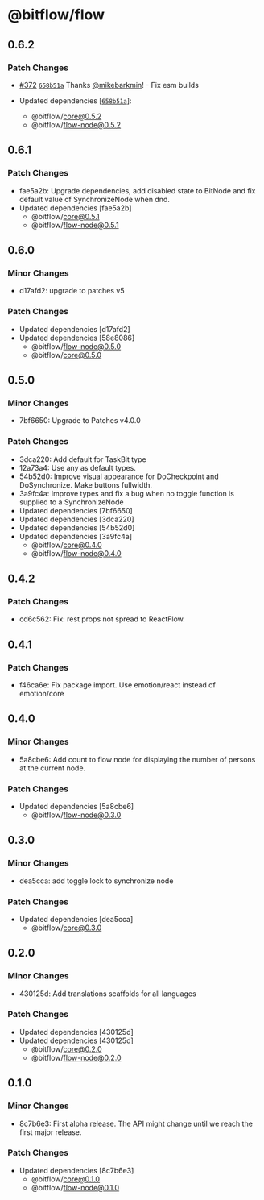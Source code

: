 # @bitflow/flow

## 0.6.2

### Patch Changes

- [#372](https://github.com/openpatch/bitflow/pull/372) [`658b51a`](https://github.com/openpatch/bitflow/commit/658b51a367ea74bdcf36c6766988512fa2324d78) Thanks [@mikebarkmin](https://github.com/mikebarkmin)! - Fix esm builds

- Updated dependencies [[`658b51a`](https://github.com/openpatch/bitflow/commit/658b51a367ea74bdcf36c6766988512fa2324d78)]:
  - @bitflow/core@0.5.2
  - @bitflow/flow-node@0.5.2

## 0.6.1

### Patch Changes

- fae5a2b: Upgrade dependencies, add disabled state to BitNode and fix default value of SynchronizeNode when dnd.
- Updated dependencies [fae5a2b]
  - @bitflow/core@0.5.1
  - @bitflow/flow-node@0.5.1

## 0.6.0

### Minor Changes

- d17afd2: upgrade to patches v5

### Patch Changes

- Updated dependencies [d17afd2]
- Updated dependencies [58e8086]
  - @bitflow/flow-node@0.5.0
  - @bitflow/core@0.5.0

## 0.5.0

### Minor Changes

- 7bf6650: Upgrade to Patches v4.0.0

### Patch Changes

- 3dca220: Add default for TaskBit type
- 12a73a4: Use any as default types.
- 54b52d0: Improve visual appearance for DoCheckpoint and DoSynchronize. Make buttons fullwidth.
- 3a9fc4a: Improve types and fix a bug when no toggle function is supplied to a SynchronizeNode
- Updated dependencies [7bf6650]
- Updated dependencies [3dca220]
- Updated dependencies [54b52d0]
- Updated dependencies [3a9fc4a]
  - @bitflow/core@0.4.0
  - @bitflow/flow-node@0.4.0

## 0.4.2

### Patch Changes

- cd6c562: Fix: rest props not spread to ReactFlow.

## 0.4.1

### Patch Changes

- f46ca6e: Fix package import. Use emotion/react instead of emotion/core

## 0.4.0

### Minor Changes

- 5a8cbe6: Add count to flow node for displaying the number of persons at the current node.

### Patch Changes

- Updated dependencies [5a8cbe6]
  - @bitflow/flow-node@0.3.0

## 0.3.0

### Minor Changes

- dea5cca: add toggle lock to synchronize node

### Patch Changes

- Updated dependencies [dea5cca]
  - @bitflow/core@0.3.0

## 0.2.0

### Minor Changes

- 430125d: Add translations scaffolds for all languages

### Patch Changes

- Updated dependencies [430125d]
- Updated dependencies [430125d]
  - @bitflow/core@0.2.0
  - @bitflow/flow-node@0.2.0

## 0.1.0

### Minor Changes

- 8c7b6e3: First alpha release. The API might change until we reach the first major release.

### Patch Changes

- Updated dependencies [8c7b6e3]
  - @bitflow/core@0.1.0
  - @bitflow/flow-node@0.1.0
